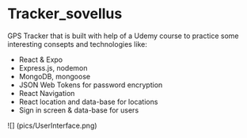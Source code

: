# Tracker_sovellus
GPS Tracker that is built with help of a Udemy course to practice some interesting consepts and technologies like:

- React & Expo
- Express.js, nodemon
- MongoDB, mongoose
- JSON Web Tokens for password encryption
- React Navigation
- React location and data-base for locations
- Sign in screen & data-base for users

![] (pics/UserInterface.png)




